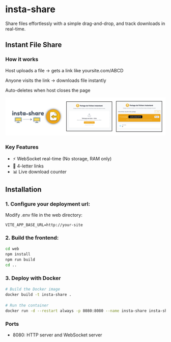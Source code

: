 # insta-share

Share files effortlessly with a simple drag-and-drop, and track downloads in real-time.

## Instant File Share

### How it works

Host uploads a file → gets a link like yoursite.com/ABCD

Anyone visits the link → downloads file instantly

Auto-deletes when host closes the page

![screenshots](./media/screenshots.png)

### Key Features

- ⚡ WebSocket real-time (No storage, RAM only)
- 🔢 4-letter links
- 📊 Live download counter

## Installation

### 1. Configure your deployment url:
Modify .env file in the web directory:

```
VITE_APP_BASE_URL=http://your-site
```
### 2. Build the frontend:

```bash
cd web
npm install
npm run build
cd ..
```

### 3. Deploy with Docker

```bash
# Build the Docker image
docker build -t insta-share .

# Run the container
docker run -d --restart always -p 8080:8080 --name insta-share insta-share
```

### Ports

- 8080: HTTP server and WebSocket server